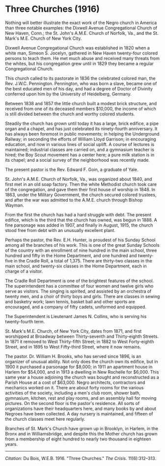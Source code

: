 <!--
title:   Three Churches
author:  Du Bois, W.E.B.
journal: The Crisis
year:    1916
volume:  11
issue:   6
pages:   312-313
-->

# Three Churches (1916)

Nothing will better illustrate the exact work of the Negro church in America than three notable examples: the Dixwell Avenue Congregational Church of New Haven, Conn.; the St. John's A.M.E. Church of Norfolk, Va., and the St. Mark's M.E. Church of New York City.

Dixwell Avenue Congregational Church was established in 1820 when a white man, Simeon S. Jocelyn, gathered in New Haven twenty-four colored persons to teach them. He met much abuse and received many threats from the whites, but his congregation grew until in 1829 they became a regular Congregational Church.

This church called to its pastorate in 1836 the celebrated colored man, the Rev. J.W.C. Pennington. Pennington, who was born a slave, became one of the best educated men of his day, and had a degree of Doctor of Divinity conferred upon him by the University of Heidelberg, Germany.

Between 1838 and 1857 the little church built a modest brick structure, and received from one of its deceased members \$10,000, the income of which is still divided between the church and worthy colored students.

Steadily the church has grown until today it has a large, brick edifice, a pipe organ and a chapel, and has just celebrated its ninety-fourth anniversary. It has always been foremost in public movements; in helping the Underground Railway; in seconding the efforts of William Lloyd Garrison; in encouraging education, and now in various lines of social uplift. A course of lectures is maintained; industrial classes are carried on, and a gymnasium teacher is hired; the Boy Scout movement has a center here; a pure milk station is in its chapel; and a social survey of the neighborhood was recently made.

The present pastor is the Rev. Edward F. Goin, a graduate of Yale.

St. John's A.M.E. Church of Norfolk, Va., was organized about 1840, and first met in an old soap factory. Then the white Methodist church took care of the congregation, and gave them their first house of worship in 1848. In 1863, under the Military Government, the church secured colored trustees, and after the war was admitted to the A.M.E. church through Bishop Wayman.

From the first the church has had a hard struggle with debt. The present edifice, which is the third that the church has owned, was begun in 1888. A fine parsonage was added in 1907, and finally in August, 1915, the church stood free from debt with an unusually excellent plant.

Perhaps the pastor, the Rev. E.H. Hunter, is proudest of his Sunday School among all the branches of his work. This is one of the great Sunday Schools of the country with an enrollment of nine hundred in the main school, three hundred and fifty in the Home Department, and one hundred and twenty-five in the Cradle Roll, a total of 1,375. There are thirty-two classes in the main school, and twenty-six classes in the Home Department, each in charge of a visitor.

The Cradle Roll Department is one of the brightest features of the school. The superintendent has a committee of four women and twelve girls who serve as visitors. The singing is spirited, and assisted by an orchestra of twenty men, and a choir of thirty boys and girls. There are classes in sewing and basketry work; lawn tennis, basket ball and other sports are encouraged, and a company of fifty cadets, uniformed and equipped.

The Superintendent is Lieutenant James N. Collins, who is serving his twenty-fourth term.

St. Mark's M.E. Church, of New York City, dates from 1871, and first worshipped at Broadway between Thirty-seventh and Thirty-eighth Streets. In 1871 it removed to West Thirty-fifth Street; in 1882 to West Forty-eighth Street, and in 1895 to West Fifty-third Street, where it now remains.

The pastor. Dr. William H. Brooks, who has served since 1896, is an organizer of unusual ability. Not only does the church own its edifice, but in 1900 it purchased a parsonage for \$8,000; in 1911 an apartment house in Harlem for \$54,000, and in 1913 a dwelling in New Rochelle for \$6,000. This same year a house adjoining the church was bought and reconstructed as a Parish House at a cost of \$63,000. Negro architects, contractors and mechanics worked on it. There are about forty rooms for the various activities of the society, including a men's club room, shower bath, gymnasium, kitchen, rest and play rooms, and an assembly hall for moving pictures. On the second floor is the pastor's residence. All sorts of organizations have their headquarters here, and many books by and about Negroes have been collected. A day nursery is maintained, and fifteen of the church classes meet here regularly.

Branches of St. Mark's Church have grown up in Brooklyn, in Harlem, in the Bronx and in Williamsbridge, and despite this the Mother church has grown from a membership of eight hundred to nearly two thousand in eighteen years.

______________
*Citation:* Du Bois, W.E.B. 1916. "Three Churches." *The Crisis*. 11(6):312&ndash;313.